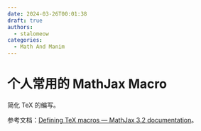 ```yaml
---
date: 2024-03-26T00:01:38
draft: true
authors:
  - stalomeow
categories:
  - Math And Manim
---
```


# 个人常用的 MathJax Macro

简化 TeX 的编写。

<!-- more -->

参考文档：[Defining TeX macros — MathJax 3.2 documentation](https://docs.mathjax.org/en/latest/input/tex/macros.html#defining-tex-macros)。
